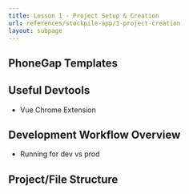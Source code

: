```yaml
---
title: Lesson 1 - Project Setup & Creation
url: references/stockpile-app/1-project-creation
layout: subpage
---
```


## PhoneGap Templates

## Useful Devtools

- Vue Chrome Extension

## Development Workflow Overview

- Running for dev vs prod

## Project/File Structure

